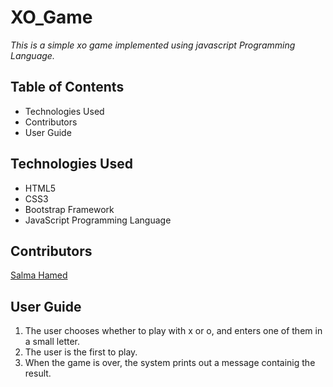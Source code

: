 # XO_Game
*This is a simple xo game implemented using javascript Programming Language.*

## Table of Contents
- Technologies Used
- Contributors
- User Guide

## Technologies Used
- HTML5
- CSS3
- Bootstrap Framework
- JavaScript Programming Language

## Contributors
[Salma Hamed](https://github.com/Salma-Hamed)

## User Guide
1. The user chooses whether to play with x or o, and enters one of them in a small letter.
2. The user is the first to play.
3. When the game is over, the system prints out a message containig the result.
